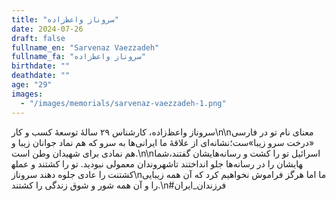 ```yaml
---
title: "سروناز واعظ‌زاده"
date: 2024-07-26
draft: false
fullname_en: "Sarvenaz Vaezzadeh"
fullname_fa: "سروناز واعظ‌زاده"
birthdate: ""
deathdate: ""
age: "29"
images:
  - "/images/memorials/sarvenaz-vaezzadeh-1.png"
---
```


سروناز واعظ‌زاده، کارشناس ۲۹ سالۀ توسعۀ کسب و کار\n\nمعنای نام تو در فارسی «درخت سرو زیبا»ست؛نشانه‌ای از علاقۀ ما ایرانی‌ها به سرو که هم نماد جوانان زیبا و هم نمادی برای شهیدان وطن است.\n\nاسرائیل تو را کشت و رسانه‌هایشان گفتند،شما شهروندان معمولی نبودید. تو را کشتند و عمله‎هایشان را در رسانه‌ها جلو انداختند تا کشتنت را عادی جلوه دهند سروناز\nما اما هرگز فراموش نخواهیم کرد که آن همه زیبایی را و آن همه شور و شوق زندگی را کشتند.\n#فرزندان_ایران